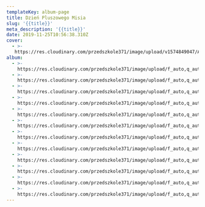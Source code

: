 ```yaml
---
templateKey: album-page
title: Dzień Pluszowego Misia
slug: '{{title}}'
meta_description: '{{title}}'
date: 2019-11-25T10:56:38.310Z
cover: 
  - >-
   https://res.cloudinary.com/przedszkole371/image/upload/v1574849047/Albumy%20zdj%C4%99%C4%87/2019/Dzie%C5%84%20Pluszowego%20Misia/cfhbwcceqos4bvr9rjq5.jpg
album:
  - >-
    https://res.cloudinary.com/przedszkole371/image/upload/f_auto,q_auto/c_fill,w_1200/v1574849082/Albumy%20zdj%C4%99%C4%87/2019/Dzie%C5%84%20Pluszowego%20Misia/llb3gfuifiegt06vpype.jpg
  - >-
    https://res.cloudinary.com/przedszkole371/image/upload/f_auto,q_auto/c_fill,w_1200/v1574849071/Albumy%20zdj%C4%99%C4%87/2019/Dzie%C5%84%20Pluszowego%20Misia/mepdjshkwn9ysqwzjlrm.jpg
  - >-
    https://res.cloudinary.com/przedszkole371/image/upload/f_auto,q_auto/c_fill,w_1200/v1574849069/Albumy%20zdj%C4%99%C4%87/2019/Dzie%C5%84%20Pluszowego%20Misia/f1atqzstowztklt1nv9t.jpg
  - >-
    https://res.cloudinary.com/przedszkole371/image/upload/f_auto,q_auto/c_fill,w_1200/v1574849062/Albumy%20zdj%C4%99%C4%87/2019/Dzie%C5%84%20Pluszowego%20Misia/zlvo5rxmqzioggb0bdfe.jpg
  - >-
    https://res.cloudinary.com/przedszkole371/image/upload/f_auto,q_auto/c_fill,w_1200/v1574849060/Albumy%20zdj%C4%99%C4%87/2019/Dzie%C5%84%20Pluszowego%20Misia/wx4zkf2ibvrscyknsvmi.jpg
  - >-
    https://res.cloudinary.com/przedszkole371/image/upload/f_auto,q_auto/c_fill,w_1200/v1574849060/Albumy%20zdj%C4%99%C4%87/2019/Dzie%C5%84%20Pluszowego%20Misia/qrjy0df6gvdy6tchmiia.jpg
  - >-
    https://res.cloudinary.com/przedszkole371/image/upload/f_auto,q_auto/c_fill,w_1200/v1574849059/Albumy%20zdj%C4%99%C4%87/2019/Dzie%C5%84%20Pluszowego%20Misia/pchtt6u1j8vrf4ut5tku.jpg
  - >-
    https://res.cloudinary.com/przedszkole371/image/upload/f_auto,q_auto/c_fill,w_1200/v1574849048/Albumy%20zdj%C4%99%C4%87/2019/Dzie%C5%84%20Pluszowego%20Misia/rymcbqvytlzn1fxlrrmi.jpg
  - >-
    https://res.cloudinary.com/przedszkole371/image/upload/f_auto,q_auto/c_fill,w_1200/v1574849047/Albumy%20zdj%C4%99%C4%87/2019/Dzie%C5%84%20Pluszowego%20Misia/cfhbwcceqos4bvr9rjq5.jpg
  - >-
    https://res.cloudinary.com/przedszkole371/image/upload/f_auto,q_auto/c_fill,w_1200/v1574849018/Albumy%20zdj%C4%99%C4%87/2019/Dzie%C5%84%20Pluszowego%20Misia/kncwf4jfiwr9k6sq0imx.jpg
  - >-
    https://res.cloudinary.com/przedszkole371/image/upload/f_auto,q_auto/c_fill,w_1200/v1574849002/Albumy%20zdj%C4%99%C4%87/2019/Dzie%C5%84%20Pluszowego%20Misia/jepuqor4hh6ghmwjuqfj.jpg
  - >-
    https://res.cloudinary.com/przedszkole371/image/upload/f_auto,q_auto/c_fill,w_1200/v1574849035/Albumy%20zdj%C4%99%C4%87/2019/Dzie%C5%84%20Pluszowego%20Misia/cz2o6z6w5benlqkomgn5.jpg
---
```


